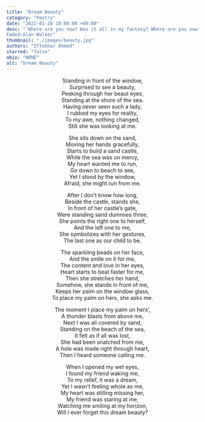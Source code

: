 ```yaml
---
title: "Dream Beauty"
category: "Poetry"
date: "2021-01-28 10:00:00 +09:00"
desc: "'Where are you now? Was it all in my fantasy? Where are you now? Were you only imaginary?'
Faded-Alan Walker"
thumbnail: "./images/beauty.jpg"
authors: "Iftekhar Ahmed"
starred: "false"
abio: "NONE"
alt: "Dream Beauty"
---
```

<p style="text-align: center;align:center;">Standing in front of the window,<br>
Surprised to see a beauty,<br>
Peeking through her beaut eyes,<br>
Standing at the shore of the sea.<br>
Having never seen such a lady,<br>
I rubbed my eyes for reality,<br>
To my awe, nothing changed,<br>
Still she was looking at me.<br>
</p>

<p style="text-align: center;align:center;">She sits down on the sand,<br>
Moving her hands gracefully,<br>
Starts to build a sand castle,<br>
While the sea was on mercy,<br>
My heart wanted me to run,<br>
Go down to beach to see,<br>
Yet I stood by the window,<br>
Afraid, she might run from me.<br>
</p>

<p style="text-align: center;align:center;">After I don’t know how long,<br>
Beside the castle, stands she,<br>
In front of her castle’s gate,<br>
Were standing sand dummies three,<br>
She points the right one to herself,<br>
And the left one to me,<br>
She symbolizes with her gestures,<br>
The last one as our child to be.<br>
</p>

<p style="text-align: center;align:center;">The sparkling beads on her face,<br>
And the smile on it for me,<br>
The content and love in her eyes,<br>
Heart starts to beat faster for me,<br>
Then she stretches her hand,<br>
Somehow, she stands in front of me,<br>
Keeps her palm on the window glass,<br>
To place my palm on hers, she asks me.<br>
</p>

<p style="text-align: center;align:center;">The moment I place my palm on hers’,<br>
A thunder blasts from above me,<br>
Next I was all covered by sand,<br>
Standing on the beach of the sea,<br>
It felt as if all was lost,<br>
She had been snatched from me,<br>
A hole was made right through heart,<br>
Then I heard someone calling me.<br>
</p>

<p style="text-align: center;align:center;">When I opened my wet eyes,<br>
I found my friend waking me,<br>
To my relief, it was a dream,<br>
Yet I wasn’t feeling whole as me,<br>
My heart was stilling missing her,<br>
My friend was staring at me,<br>
Watching me smiling at my horizon,<br>
Will I ever forget this dream beauty?<br>
</p>
